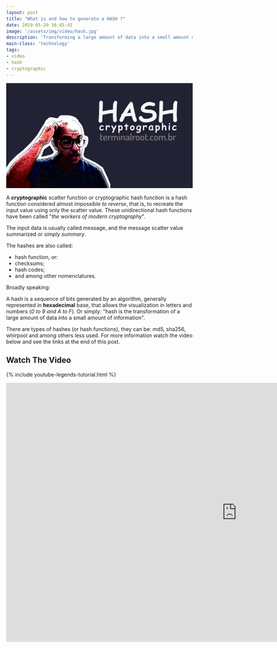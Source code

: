 ```yaml
---
layout: post
title: "What is and how to generate a HASH ?"
date: 2019-05-29 16:45:41
image: '/assets/img/video/hash.jpg'
description: 'Transforming a large amount of data into a small amount of information.'
main-class: 'technology'
tags:
- video
- hash
- cryptographic
---
```


![What is and how to generate a HASH ?](/assets/img/video/hash.jpg)

A **cryptographic** scatter function or cryptographic hash function is a hash function considered almost impossible *to reverse*, that is, to recreate the input value using only the scatter value. These unidirectional hash functions have been called "*the workers of modern cryptography*".

The input data is usually called message, and the message scatter value summarized or *simply summary*.

The hashes are also called:

+ hash function, or:
+ checksums;
+ hash codes;
+ and among other nomenclatures.

Broadly speaking:

A hash is a sequence of bits generated by an algorithm, generally represented in **hexadecimal** base, that allows the visualization in letters and numbers (*0 to 9 and A to F*). Or simply: "hash is the transformation of a large amount of data into a small amount of information".

There are types of hashes (or hash functions), they can be: md5, sha256, whirpool and among others less used. For more information watch the video below and see the links at the end of this post.

## Watch The Video
{% include youtube-legends-tutorial.html %}

<iframe width="1246" height="701" src="https://www.youtube.com/embed/Rwyf04a1tAc" frameborder="0" allow="accelerometer; autoplay; encrypted-media; gyroscope; picture-in-picture" allowfullscreen></iframe>
